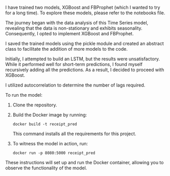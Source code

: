 I have trained two models, XGBoost and FBProphet (which I wanted to try for a long time). To explore these models, please refer to the notebooks file.

The journey began with the data analysis of this Time Series model, revealing that the data is non-stationary and exhibits seasonality. Consequently, I opted to implement XGBoost and FBProphet.

I saved the trained models using the pickle module and created an abstract class to facilitate the addition of more models to the code.

Initially, I attempted to build an LSTM, but the results were unsatisfactory. While it performed well for short-term predictions, I found myself recursively adding all the predictions. As a result, I decided to proceed with XGBoost.

I utilized autocorrelation to determine the number of lags required.

To run the model:

1. Clone the repository.

2. Build the Docker image by running:

   ```
   docker build -t receipt_pred 
   ```

   This command installs all the requirements for this project.

3. To witness the model in action, run:

   ```
   docker run -p 8080:5000 receipt_pred
   ```

These instructions will set up and run the Docker container, allowing you to observe the functionality of the model.
